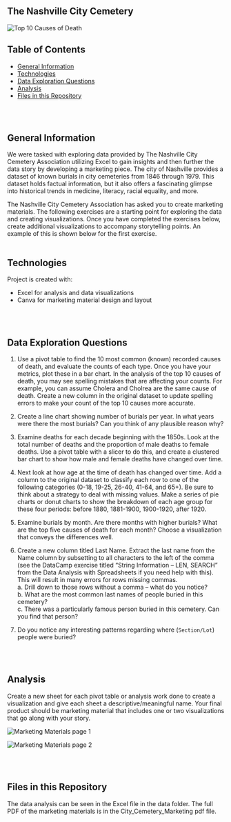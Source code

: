 ## The Nashville City Cemetery

![Top 10 Causes of Death](../main/images/Top10CausesRevised.png)


## Table of Contents
* [General Information](#general-information)
* [Technologies](#technologies)
* [Data Exploration Questions](#data)
* [Analysis](#analysis)
* [Files in this Repository](#files)
<br>
<br>

## <a name="general-information"></a>General Information
We were tasked with exploring data provided by The Nashville City Cemetery Association utilizing Excel to gain insights and then further the data story by developing a marketing piece.
The city of Nashville provides a dataset of known burials in city cemeteries from 1846 through 1979. This dataset holds factual information, but it also offers a fascinating glimpse into historical trends in medicine, literacy, racial equality, and more.

The Nashville City Cemetery Association has asked you to create marketing materials. The following exercises are a starting point for exploring the data and creating visualizations. Once you have completed the exercises below, create additional visualizations to accompany storytelling points. An example of this is shown below for the first exercise.
<br>
<br>

## <a name="technologies"></a>Technologies
Project is created with:
* Excel for analysis and data visualizations
* Canva for marketing material design and layout
<br>
<br>

## <a name="data"></a>Data Exploration Questions
1. Use a pivot table to find the 10 most common (known) recorded causes of death, and evaluate the counts of each type. Once you have your metrics, plot these in a bar chart. In the analysis of the top 10 causes of death, you may see spelling mistakes that are affecting your counts. For example, you can assume Cholera and Cholrea are the same cause of death. Create a new column in the original dataset to update spelling errors to make your count of the top 10 causes more accurate. 

2. Create a line chart showing number of burials per year. In what years were there the most burials? Can you think of any plausible reason why?

3. Examine deaths for each decade beginning with the 1850s. Look at the total number of deaths and the proportion of male deaths to female deaths. Use a pivot table with a slicer to do this, and create a clustered bar chart to show how male and female deaths have changed over time.

4. Next look at how age at the time of death has changed over time. Add a column to the original dataset to classify each row to one of the following categories (0-18, 19-25, 26-40, 41-64, and 65+). Be sure to think about a strategy to deal with missing values. Make a series of pie charts or donut charts to show the breakdown of each age group for these four periods: before 1880, 1881-1900, 1900-1920, after 1920.

5. Examine burials by month. Are there months with higher burials? What are the top five causes of death for each month? Choose a visualization that conveys the differences well.

6. Create a new column titled Last Name. Extract the last name from the Name column by subsetting to all characters to the left of the comma (see the DataCamp exercise titled “String Information – LEN, SEARCH” from the Data Analysis with Spreadsheets if you need help with this). This will result in many errors for rows missing commas.   
    a. 	Drill down to those rows without a comma – what do you notice?  
    b.	What are the most common last names of people buried in this cemetery?  
    c.	There was a particularly famous person buried in this cemetery. Can you find that person?

7. Do you notice any interesting patterns regarding where (`Section/Lot`) people were buried?
<br>
<br>

## <a name="analysis"></a>Analysis
Create a new sheet for each pivot table or analysis work done to create a visualization and give each sheet a descriptive/meaningful name. Your final product should be marketing material that includes one or two visualizations that go along with your story.

![Marketing Materials page 1](../main/images/citycemeterypg1.jpg)

![Marketing Materials page 2](../main/images/citycemeterypg2.jpg)


<br>
<br>

## <a name="files"></a>Files in this Repository
The data analysis can be seen in the Excel file in the data folder.
The full PDF of the marketing materials is in the City_Cemetery_Marketing pdf file.
